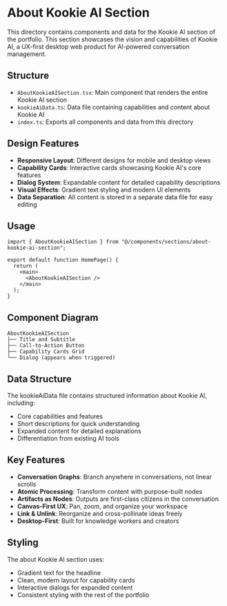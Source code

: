 # About Kookie AI Section

This directory contains components and data for the Kookie AI section of the portfolio. This section showcases the vision and capabilities of Kookie AI, a UX-first desktop web product for AI-powered conversation management.

## Structure

- `AboutKookieAISection.tsx`: Main component that renders the entire Kookie AI section
- `kookieAiData.ts`: Data file containing capabilities and content about Kookie AI
- `index.ts`: Exports all components and data from this directory

## Design Features

- **Responsive Layout**: Different designs for mobile and desktop views
- **Capability Cards**: Interactive cards showcasing Kookie AI's core features
- **Dialog System**: Expandable content for detailed capability descriptions
- **Visual Effects**: Gradient text styling and modern UI elements
- **Data Separation**: All content is stored in a separate data file for easy editing

## Usage

```tsx
import { AboutKookieAISection } from "@/components/sections/about-kookie-ai-section";

export default function HomePage() {
  return (
    <main>
      <AboutKookieAISection />
    </main>
  );
}
```

## Component Diagram

```
AboutKookieAISection
├── Title and Subtitle
├── Call-to-Action Button
├── Capability Cards Grid
└── Dialog (appears when triggered)
```

## Data Structure

The kookieAiData file contains structured information about Kookie AI, including:

- Core capabilities and features
- Short descriptions for quick understanding
- Expanded content for detailed explanations
- Differentiation from existing AI tools

## Key Features

- **Conversation Graphs**: Branch anywhere in conversations, not linear scrolls
- **Atomic Processing**: Transform content with purpose-built nodes
- **Artifacts as Nodes**: Outputs are first-class citizens in the conversation
- **Canvas-First UX**: Pan, zoom, and organize your workspace
- **Link & Unlink**: Reorganize and cross-pollinate ideas freely
- **Desktop-First**: Built for knowledge workers and creators

## Styling

The about Kookie AI section uses:

- Gradient text for the headline
- Clean, modern layout for capability cards
- Interactive dialogs for expanded content
- Consistent styling with the rest of the portfolio
